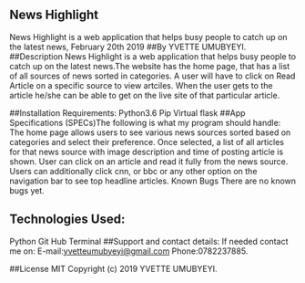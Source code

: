 ## News Highlight
News Highlight is a web application that helps busy people to catch up on the latest news, February 20th 2019
##By YVETTE UMUBYEYI.
##Description
News Highlight is a web application that helps busy people to catch up on the latest news.The website has the home page, that has a list of all sources of news sorted in categories. A user will have to click on Read Article on a specific source to view artciles. When the user gets to the article he/she can be able to get on the live site of that particular article.

##Installation Requirements:
Python3.6
Pip
Virtual
flask
##App Specifications
(SPECs)The following is what my program should handle:
The home page allows users to see various news sources sorted based on categories and select their preference.
Once selected, a list of all articles for that news source with image description and time of posting article is shown.
User can click on an article and read it fully from the news source.
Users can additionally click cnn, or bbc or any other option on the navigation bar to see top headline articles.
Known Bugs
There are no known bugs yet.

## Technologies Used:
Python
Git Hub
Terminal
##Support and contact details:
If needed contact me on: E-mail:yvetteumubyeyi@gmail.com Phone:0782237885.

##License
MIT Copyright (c) 2019 YVETTE UMUBYEYI.